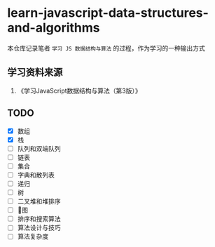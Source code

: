 # learn-javascript-data-structures-and-algorithms

本仓库记录笔者 `学习 JS 数据结构与算法` 的过程，作为学习的一种输出方式

## 学习资料来源

1. 《学习JavaScript数据结构与算法（第3版）》

## TODO

- [x] 数组
- [x] 栈
- [ ] 队列和双端队列
- [ ] 链表
- [ ] 集合
- [ ] 字典和散列表
- [ ] 递归
- [ ] 树
- [ ] 二叉堆和堆排序
- [ ] 图
- [ ] 排序和搜索算法
- [ ] 算法设计与技巧
- [ ] 算法复杂度
